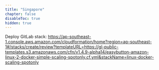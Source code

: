 ```yaml
---
title: "Singapore"
chapter: false
disableToc: true
hidden: true
---
```


Deploy GitLab stack: https://ap-southeast-1.console.aws.amazon.com/cloudformation/home?region=ap-southeast-1#/stacks/create/review?templateURL=https://gl-public-templates.s3.amazonaws.com/cfn/v1.4.9-alpha14/easybutton-amazon-linux-2-docker-simple-scaling-spotonly.cf.yml&stackName=linux-docker-scaling-spotonly
